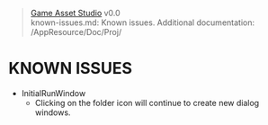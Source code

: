 ﻿> [Game Asset Studio](https://github-account/game-asset-studio) v0.0<br>
> known-issues.md: Known issues.
> Additional documentation: /AppResource/Doc/Proj/

# KNOWN ISSUES

* InitialRunWindow
  * Clicking on the folder icon will continue to create new dialog windows.